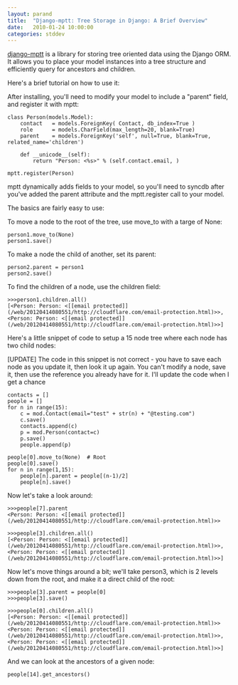 ```yaml
---
layout: parand
title:  "Django-mptt: Tree Storage in Django: A Brief Overview"
date:   2010-01-24 10:00:00
categories: stddev
---
```

[django-mptt](/web/20120414080551/http://code.google.com/p/django-mptt/) is a library for storing tree oriented data using the Django ORM. It allows you to place your model instances into a tree structure and efficiently query for ancestors and children.

Here's a brief tutorial on how to use it:

After installing, you'll need to modify your model to include a "parent" field, and register it with mptt:
    
    
    class Person(models.Model):
        contact   = models.ForeignKey( Contact, db_index=True )
        role      = models.CharField(max_length=20, blank=True)
        parent    = models.ForeignKey('self', null=True, blank=True, related_name='children')
    
        def __unicode__(self):
            return "Person: <%s>" % (self.contact.email, )
    
    mptt.register(Person)
    

mptt dynamically adds fields to your model, so you'll need to syncdb after you've added the parent attribute and the mptt.register call to your model.

The basics are fairly easy to use:

To move a node to the root of the tree, use move\_to with a targe of None:
    
    
    person1.move_to(None)
    person1.save()
    

To make a node the child of another, set its parent:
    
    
    person2.parent = person1
    person2.save()
    

To find the children of a node, use the children field:
    
    
    >>>person1.children.all()
    [<Person: Person: <[[email protected]](/web/20120414080551/http://cloudflare.com/email-protection.html)>>, <Person: Person: <[[email protected]](/web/20120414080551/http://cloudflare.com/email-protection.html)>>]
    

Here's a little snippet of code to setup a 15 node tree where each node has two child nodes:  
  
\[UPDATE\] The code in this snippet is not correct - you have to save each node as you update it, then look it up again. You can't modify a node, save it, then use the reference you already have for it. I'll update the code when I get a chance
    
    
    contacts = []
    people = []
    for n in range(15):
        c = mod.Contact(email="test" + str(n) + "@testing.com")
        c.save()
        contacts.append(c)
        p = mod.Person(contact=c)
        p.save()
        people.append(p)
    
    people[0].move_to(None)  # Root
    people[0].save()
    for n in range(1,15):
        people[n].parent = people[(n-1)/2]
        people[n].save()
    

Now let's take a look around:
    
    
    >>>people[7].parent
    <Person: Person: <[[email protected]](/web/20120414080551/http://cloudflare.com/email-protection.html)>>
    
    >>>people[3].children.all()
    [<Person: Person: <[[email protected]](/web/20120414080551/http://cloudflare.com/email-protection.html)>>, <Person: Person: <[[email protected]](/web/20120414080551/http://cloudflare.com/email-protection.html)>>]
    

Now let's move things around a bit; we'll take person3, which is 2 levels down from the root, and make it a direct child of the root:
    
    
    >>>people[3].parent = people[0]
    >>>people[3].save()
    
    >>>people[0].children.all()
    [<Person: Person: <[[email protected]](/web/20120414080551/http://cloudflare.com/email-protection.html)>> <Person: Person: <[[email protected]](/web/20120414080551/http://cloudflare.com/email-protection.html)>>, <Person: Person: <[[email protected]](/web/20120414080551/http://cloudflare.com/email-protection.html)>>]
    

And we can look at the ancestors of a given node:
    
    
    people[14].get_ancestors()
